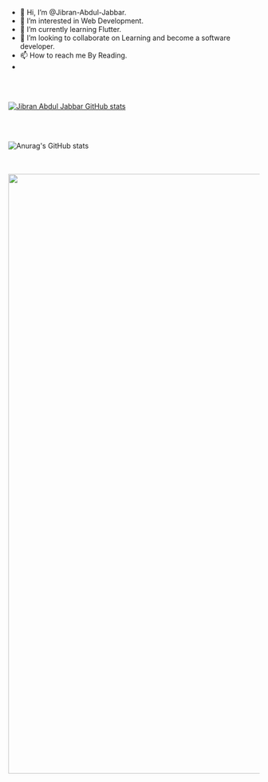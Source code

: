 - 👋 Hi, I’m @Jibran-Abdul-Jabbar.
- 👀 I’m interested in Web Development.
- 🌱 I’m currently learning Flutter.
- 💞️ I’m looking to collaborate on Learning and become a software developer.
- 📫 How to reach me By Reading.
- 
 <br />
 <br />

[![Jibran Abdul Jabbar GitHub stats](https://github-readme-stats.vercel.app/api?username=jibranabduljabbar)](https://github.com/jibranabduljabbar/github-readme-stats)

<br>
<br>

![Anurag's GitHub stats](https://github-readme-stats.vercel.app/api?username=anuraghazra&hide=contribs,prs)

<br>
<br>
<img src="https://res.cloudinary.com/practicaldev/image/fetch/s--dkFxTwJ2--/c_imagga_scale,f_auto,fl_progressive,h_420,q_auto,w_1000/https://dev-to-uploads.s3.amazonaws.com/i/ux6uf870i7esod0sx4sw.png" width="1200px" />
<br>
<br>
